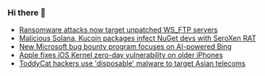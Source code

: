 ### Hi there 👋

<!--START_SECTION:feed-->
* [Ransomware attacks now target unpatched WS_FTP servers](https://www.bleepingcomputer.com/news/security/ransomware-attacks-now-target-unpatched-ws-ftp-servers/)
* [Malicious Solana, Kucoin packages infect NuGet devs with SeroXen RAT](https://www.bleepingcomputer.com/news/security/malicious-solana-kucoin-packages-infect-nuget-devs-with-seroxen-rat/)
* [New Microsoft bug bounty program focuses on AI-powered Bing](https://www.bleepingcomputer.com/news/security/new-microsoft-bug-bounty-program-focuses-on-ai-powered-bing/)
* [Apple fixes iOS Kernel zero-day vulnerability on older iPhones](https://www.bleepingcomputer.com/news/security/apple-fixes-ios-kernel-zero-day-vulnerability-on-older-iphones/)
* [ToddyCat hackers use 'disposable' malware to target Asian telecoms](https://www.bleepingcomputer.com/news/security/toddycat-hackers-use-disposable-malware-to-target-asian-telecoms/)
<!--END_SECTION:feed-->

<!--
**frankenk/frankenk** is a ✨ _special_ ✨ repository because its `README.md` (this file) appears on your GitHub profile.

Here are some ideas to get you started:

- 🔭 I’m currently working on ...
- 🌱 I’m currently learning ...
- 👯 I’m looking to collaborate on ...
- 🤔 I’m looking for help with ...
- 💬 Ask me about ...
- 📫 How to reach me: ...
- 😄 Pronouns: ...
- ⚡ Fun fact: ...
-->



